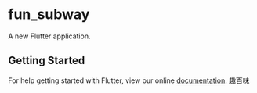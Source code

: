 # fun_subway

A new Flutter application.

## Getting Started

For help getting started with Flutter, view our online
[documentation](https://flutter.io/).
趣百味

